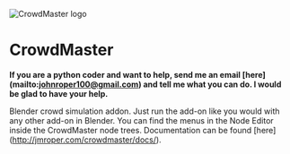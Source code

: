 ![CrowdMaster logo](https://github.com/johnroper100/CrowdMaster/raw/master/CrowdMaster-logo.gif)
# CrowdMaster
__If you are a python coder and want to help, send me an email [here] (mailto:johnroper100@gmail.com) and tell me what you can do. I would be glad to have your help.__

Blender crowd simulation addon. Just run the add-on like you would with any other add-on in Blender. You can find the menus in the Node Editor inside the CrowdMaster node trees. Documentation can be found [here] (http://jmroper.com/crowdmaster/docs/).
